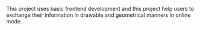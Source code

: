 This project uses basic frontend development and this project help users to exchange their information in drawable and geometrical manners in online mode.
